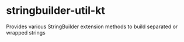# stringbuilder-util-kt

Provides various StringBuilder extension methods to build separated or wrapped strings
